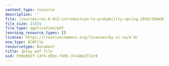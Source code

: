 ```yaml
---
content_type: resource
description: ''
file: /courses/res-6-012-introduction-to-probability-spring-2018/599e892f13f4d92e749537c46e2713c9_-630YTQEuCI.pdf
file_size: 11431
file_type: application/pdf
learning_resource_types: []
license: https://creativecommons.org/licenses/by-nc-sa/4.0/
ocw_type: OCWFile
resourcetype: Document
title: 3play pdf file
uid: 599e892f-13f4-d92e-7495-37c46e2713c9
---
```

